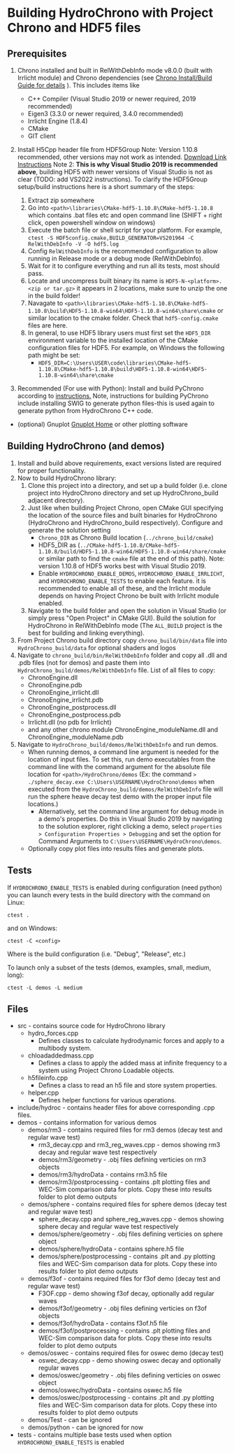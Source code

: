 # Building HydroChrono with Project Chrono and HDF5 files

## Prerequisites 
1. Chrono installed and built in RelWithDebInfo mode v8.0.0 (built with Irrlicht module) and Chrono dependencies (see [Chrono Install/Build Guide for details](https://api.projectchrono.org/tutorial_install_chrono.html) ). This includes items like
	* C++ Compiler (Visual Studio 2019 or newer required, 2019 recommended)
	* Eigen3 (3.3.0 or newer required, 3.4.0 recommended)
	* Irrlicht Engine (1.8.4)
	* CMake
	* GIT client

2. Install H5Cpp header file from HDF5Group Note: Version 1.10.8 recommended, other versions may not work as intended. [Download Link](https://portal.hdfgroup.org/display/support/Downloads) [Instructions](https://portal.hdfgroup.org/display/support/Building+HDF5+with+CMake#BuildingHDF5withCMake-quickins) Note 2: **This is why Visual Studio 2019 is recommended above**, building HDF5 with newer versions of Visual Studio is not as clear (TODO: add VS2022 instructions). To clarify the HDF5Group setup/build instructions here is a short summary of the steps:
	1. Extract zip somewhere
	2. Go into `<path>\libraries\CMake-hdf5-1.10.8\CMake-hdf5-1.10.8` which contains .bat files etc and open command line (SHIFT + right click, open powershell window on windows)
	3. Execute the batch file or shell script for your platform. For example, `ctest -S HDF5config.cmake,BUILD_GENERATOR=VS201964 -C RelWithDebInfo -V -O hdf5.log` 
	4. Config `RelWithDebInfo` is the recommended configuration to allow running in Release mode or a debug mode (RelWithDebInfo).
	5. Wait for it to configure everything and run all its tests, most should pass.
	6. Locate and uncompress built binary its name is `HDF5-N-<platform>.<zip or tar.gz>` it appears in 2 locations, make sure to unzip the one in the build folder!
	7. Navagate to `<path>\libraries\CMake-hdf5-1.10.8\CMake-hdf5-1.10.8\build\HDF5-1.10.8-win64\HDF5-1.10.8-win64\share\cmake` or similar location to the cmake folder. Check that `hdf5-config.cmake` files are here.
	8. In general, to use HDF5 library users must first set the `HDF5_DIR` environment variable to the installed location of the CMake configuration files for HDF5. For example, on Windows the following path might be set:
		* `HDF5_DIR=C:\Users\USER\code\libraries\CMake-hdf5-1.10.8\CMake-hdf5-1.10.8\build\HDF5-1.10.8-win64\HDF5-1.10.8-win64\share\cmake`

3. Recommended (For use with Python): Install and build PyChrono according to [instructions.](https://api.projectchrono.org/module_python_installation.html) Note, instructions for building PyChrono include installing SWIG to generate python files-this is used again to generate python from HydroChrono C++ code.

* (optional) Gnuplot [Gnuplot Home](http://www.gnuplot.info/) or other plotting software

## Building HydroChrono (and demos)
1. Install and build above requirements, exact versions listed are required for proper functionality.
2. Now to build HydroChrono library: 
	1. Clone this project into a directory, and set up a build folder (i.e. clone project into HydroChrono directory and set up HydroChrono_build adjacent directory). 
	2. Just like when building Project Chrono, open CMake GUI specifying the location of the source files and built binaries for HydroChrono (HydroChrono and HydroChrono_build respectively). Configure and generate the solution setting 
		* `Chrono_DIR` as Chrono Build location (`../chrono_build/cmake`)
		* HDF5_DIR as (`../CMake-hdf5-1.10.8/CMake-hdf5-1.10.8/build/HDF5-1.10.8-win64/HDF5-1.10.8-win64/share/cmake` or similar path to find the `cmake` file at the end of this path). Note: version 1.10.8 of HDF5 works best with Visual Studio 2019.
		* Enable `HYDROCHRONO_ENABLE_DEMOS`, `HYDROCHRONO_ENABLE_IRRLICHT`, and `HYDROCHRONO_ENABLE_TESTS` to enable each feature. it is recommended to enable all of these, and the Irrlicht module depends on having Project Chrono be built with Irrlicht module enabled.
	3. Navigate to the build folder and open the solution in Visual Studio (or simply press "Open Project" in CMake GUI). Build the solution for HydroChrono in RelWithDebInfo mode (The `ALL_BUILD` project is the best for building and linking everything).
3. From Project Chrono build directory copy `chrono_build/bin/data` file into `HydroChrono_build/data` for optional shaders and logos
4. Navigate to `chrono_build/bin/RelWithDebInfo` folder and copy all .dll and .pdb files (not for demos) and paste them into `HydroChrono_build/demos/RelWithDebInfo` file. List of all files to copy:
	* ChronoEngine.dll
	* ChronoEngine.pdb
	* ChronoEngine_irrlicht.dll
	* ChronoEngine_irrlicht.pdb
	* ChronoEngine_postprocess.dll
	* ChronoEngine_postprocess.pdb
	* Irrlicht.dll (no pdb for Irrlicht)
	* and any other chrono module ChronoEngine_moduleName.dll and ChronoEngine_moduleName.pdb
5. Navigate to `HydroChrono_build/demos/RelWithDebInfo` and run demos.
	* When running demos, a command line argument is needed for the location of input files. To set this, run demo executables from the command line with the command argument for the absolute file location for `<path>/HydroChrono/demos` (Ex: the command `> ./sphere_decay.exe C:\Users\USERNAME\HydroChrono\demos` when executed from the `HydroChrono_build/demos/RelWithDebInfo` file will run the sphere heave decay test demo with the proper input file locations.)
		* Alternatively, set the command line argument for debug mode in a demo's properties. Do this in Visual Studio 2019 by navigating to the solution explorer, right clicking a demo, select `properties > Configuration Properties > Debugging` and set the option for Command Arguments to `C:\Users\USERNAME\HydroChrono\demos`.
	* Optionally copy plot files into results files and generate plots.

## Tests

If `HYDROCHRONO_ENABLE_TESTS` is enabled during configuration (need python) you can launch every tests in the build directory with the command on Linux:

	ctest .

and on Windows:

	ctest -C <config>

Where <config> is the build configuration (i.e. "Debug", "Release", etc.)

To launch only a subset of the tests (demos, examples, small, medium, long):

	ctest -L demos -L medium





## Files
* src - contains source code for HydroChrono library
	* hydro_forces.cpp
		* Defines classes to calculate hydrodynamic forces and apply to a multibody system.
	* chloadaddedmass.cpp
		* Defines a class to apply the added mass at infinite frequency to a system using Project Chrono Loadable objects.
	* h5fileinfo.cpp
		* Defines a class to read an h5 file and store system properties.
	* helper.cpp
		* Defines helper functions for various operations.
* include/hydroc - contains header files for above corresponding .cpp files.
* demos - contains information for various demos
	* demos/rm3 - contains required files for rm3 demos (decay test and regular wave test)
		* rm3_decay.cpp and rm3_reg_waves.cpp - demos showing rm3 decay and regular wave test respectively
		* demos/rm3/geometry - .obj files defining verticies on rm3 objects
		* demos/rm3/hydroData - contains rm3.h5 file
		* demos/rm3/postprocessing - contains .plt plotting files and WEC-Sim comparison data for plots. Copy these into results folder to plot demo outputs
	* demos/sphere - contains required files for sphere demos (decay test and regular wave test)
		* sphere_decay.cpp and sphere_reg_waves.cpp - demos showing sphere decay and regular wave test respectively
		* demos/sphere/geometry - .obj files defining verticies on sphere object
		* demos/sphere/hydroData - contains sphere.h5 file
		* demos/sphere/postprocessing - contains .plt and .py plotting files and WEC-Sim comparison data for plots. Copy these into results folder to plot demo outputs
	* demos/f3of - contains required files for f3of demo (decay test and regular wave test)
		* F3OF.cpp - demo showing f3of decay, optionally add regular waves
		* demos/f3of/geometry - .obj files defining verticies on f3of objects
		* demos/f3of/hydroData - contains f3of.h5 file
		* demos/f3of/postprocessing - contains .plt plotting files and WEC-Sim comparison data for plots. Copy these into results folder to plot demo outputs
	* demos/oswec - contains required files for oswec demo (decay test)
		* oswec_decay.cpp - demo showing oswec decay and optionally regular waves
		* demos/oswec/geometry - .obj files defining verticies on oswec object
		* demos/oswec/hydroData - contains oswec.h5 file
		* demos/oswec/postprocessing - contains .plt and .py plotting files and WEC-Sim comparison data for plots. Copy these into results folder to plot demo outputs
	* demos/Test - can be ignored
	* demos/python - can be ignored for now
* tests - contains multiple base tests used when option `HYDROCHRONO_ENABLE_TESTS` is enabled